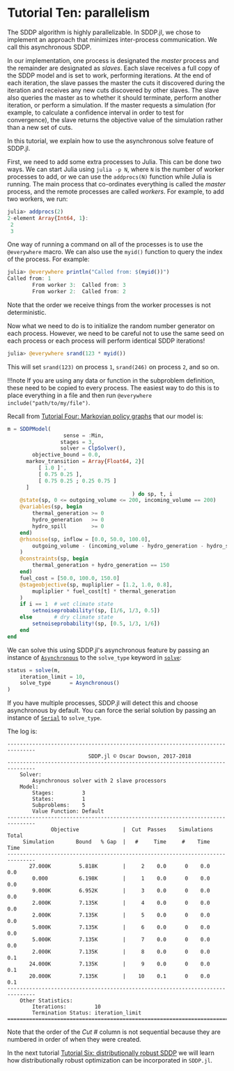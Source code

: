 # Tutorial Ten: parallelism

The SDDP algorithm is highly parallelizable. In SDDP.jl, we chose to implement
an approach that minimizes inter-process communication. We call this
asynchronous SDDP.

In our implementation, one process is designated the *master* process and
the remainder are designated as *slaves*. Each slave receives a full copy of the
SDDP model and is set to work, performing iterations. At the end of each
iteration, the slave passes the master the cuts it discovered during the
iteration and receives any new cuts discovered by other slaves. The slave also
queries the master as to whether it should terminate, perform another iteration,
or perform a simulation. If the master requests a simulation (for example, to
calculate a confidence interval in order to test for convergence), the slave
returns the objective value of the simulation rather than a new set of cuts.

In this tutorial, we explain how to use the asynchronous solve feature of
SDDP.jl.

First, we need to add some extra processes to Julia. This can be done two ways.
We can start Julia using `julia -p N`, where `N` is the number of worker
processes to add, or we can use the `addprocs(N)` function while Julia is
running. The main process that co-ordinates everything is called the *master*
process, and the remote  processes are called *workers*. For example, to add two
workers, we run:
```julia
julia> addprocs(2)
2-element Array{Int64, 1}:
 2
 3
```
One way of running a command on all of the processes is to use the `@everywhere`
macro. We can also use the `myid()` function to query the index of the process.
For example:
```julia
julia> @everywhere println("Called from: $(myid())")
Called from: 1
        From worker 3:  Called from: 3
        From worker 2:  Called from: 2
```
Note that the order we receive things from the worker processes is not
deterministic.

Now what we need to do is to initialize the random number generator on each
process. However, we need to be careful not to use the same seed on each process
or each process will perform identical SDDP iterations!
```julia
julia> @everywhere srand(123 * myid())
```
This will set `srand(123)` on process `1`, `srand(246)` on process `2`, and so
on.

!!!note
    If you are using any data or function in the subproblem definition, these
    need to be copied to every process. The easiest way to do this is to place
    everything in a file and then run `@everywhere include("path/to/my/file")`.

Recall from [Tutorial Four: Markovian policy graphs](@ref) that our model is:
```julia
m = SDDPModel(
                  sense = :Min,
                 stages = 3,
                 solver = ClpSolver(),
        objective_bound = 0.0,
      markov_transition = Array{Float64, 2}[
          [ 1.0 ]',
          [ 0.75 0.25 ],
          [ 0.75 0.25 ; 0.25 0.75 ]
      ]
                                        ) do sp, t, i
    @state(sp, 0 <= outgoing_volume <= 200, incoming_volume == 200)
    @variables(sp, begin
        thermal_generation >= 0
        hydro_generation   >= 0
        hydro_spill        >= 0
    end)
    @rhsnoise(sp, inflow = [0.0, 50.0, 100.0],
        outgoing_volume - (incoming_volume - hydro_generation - hydro_spill) == inflow
    )
    @constraints(sp, begin
        thermal_generation + hydro_generation == 150
    end)
    fuel_cost = [50.0, 100.0, 150.0]
    @stageobjective(sp, mupliplier = [1.2, 1.0, 0.8],
        mupliplier * fuel_cost[t] * thermal_generation
    )
    if i == 1  # wet climate state
        setnoiseprobability!(sp, [1/6, 1/3, 0.5])
    else       # dry climate state
        setnoiseprobability!(sp, [0.5, 1/3, 1/6])
    end
end
```
We can solve this using SDDP.jl's asynchronous feature by passing an instance of
[`Asynchronous`](@ref) to the `solve_type` keyword in [`solve`](@ref):
```julia
status = solve(m,
    iteration_limit = 10,
    solve_type      = Asynchronous()
)
```
If you have multiple processes, SDDP.jl will detect this and choose asynchronous
by default. You can force the serial solution by passing an instance of
[`Serial`](@ref) to `solve_type`.

The log is:
```
-------------------------------------------------------------------------------
                          SDDP.jl © Oscar Dowson, 2017-2018
-------------------------------------------------------------------------------
    Solver:
        Asynchronous solver with 2 slave processors
    Model:
        Stages:         3
        States:         1
        Subproblems:    5
        Value Function: Default
-------------------------------------------------------------------------------
              Objective              |  Cut  Passes    Simulations   Total
     Simulation       Bound   % Gap  |   #     Time     #    Time    Time
-------------------------------------------------------------------------------
       27.000K         5.818K        |     2    0.0      0    0.0    0.0
        0.000          6.198K        |     1    0.0      0    0.0    0.0
        9.000K         6.952K        |     3    0.0      0    0.0    0.0
        2.000K         7.135K        |     4    0.0      0    0.0    0.0
        2.000K         7.135K        |     5    0.0      0    0.0    0.0
        5.000K         7.135K        |     6    0.0      0    0.0    0.0
        5.000K         7.135K        |     7    0.0      0    0.0    0.0
        2.000K         7.135K        |     8    0.0      0    0.0    0.1
       24.000K         7.135K        |     9    0.0      0    0.0    0.1
       20.000K         7.135K        |    10    0.1      0    0.0    0.1
-------------------------------------------------------------------------------
    Other Statistics:
        Iterations:         10
        Termination Status: iteration_limit
===============================================================================
```
Note that the order of the *Cut #* column is not sequential because they are
numbered in order of when they were created.

In the next tutorial [Tutorial Six: distributionally robust SDDP](@ref) we will
learn how distributionally robust optimization can be incorporated in `SDDP.jl`.
